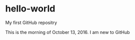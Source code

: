 # hello-world
My first GitHub repositry

This is the morning of October 13, 2016. I am new to GitHub
